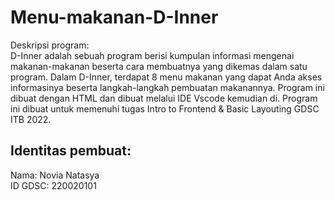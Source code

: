 # Menu-makanan-D-Inner
Deskripsi program: <br>
D-Inner adalah sebuah program berisi kumpulan informasi mengenai makanan-makanan beserta cara membuatnya yang dikemas dalam satu program. Dalam D-Inner, terdapat 8 menu makanan yang dapat Anda akses informasinya beserta langkah-langkah pembuatan makanannya. Program ini dibuat dengan HTML dan dibuat melalui IDE Vscode kemudian di. Program ini dibuat untuk memenuhi tugas Intro to Frontend & Basic Layouting GDSC ITB 2022.

## Identitas pembuat: <br>
Nama: Novia Natasya <br>
ID GDSC: 220020101
